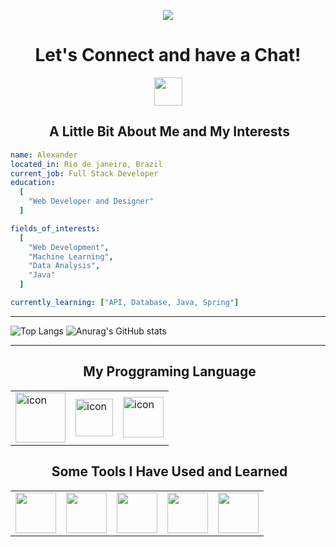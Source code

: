 <p align="center">
  <img src="https://capsule-render.vercel.app/api?type=waving&height=320&color=gradient&text=Hello%20Everyone%20&textBg=false&fontSize=90&fontColor=f2edf9&reversal=false"/>
</p>

<h1 align="center">
  Let's Connect and have a Chat!
</h1>

<p align="center">
    <a href="https://www.instagram.com/auti_code/?utm_source=qr&r=nametag" style="text-decoration: none;" target="_blank" >
        <img  height="45" src="https://cdn2.iconfinder.com/data/icons/social-icons-33/128/Instagram-256.png">
    </a>
</p>

<h2 align="center">  &nbsp;A Little Bit About Me and My Interests</h2>

```yaml
name: Alexander
located_in: Rio de janeiro, Brazil
current_job: Full Stack Developer
education:
  [
    "Web Developer and Designer"
  ]

fields_of_interests:
  [
    "Web Development",
    "Machine Learning",
    "Data Analysis",
    "Java"
  ]

currently_learning: ["API, Database, Java, Spring"]
```

----

![Top Langs](https://github-readme-stats.vercel.app/api/top-langs/?username=AlexanderRevoredo&layout=donut&theme=dark)
![Anurag's GitHub stats](https://github-readme-stats.vercel.app/api?username=AlexanderRevoredo&show_icons=true&theme=dark)


 
----
<h2 align="center"> &nbsp;My Proggraming Language </h2>

<div align="center">
  <table>
      <tr>
          <td>
              <img src="https://techstack-generator.vercel.app/js-icon.svg" alt="icon" width="80" height="80" />
          </td>
          <td>
              <img src="https://techstack-generator.vercel.app/python-icon.svg" alt="icon" width="60" height="60" />
          </td>
          <td>
              <img src="https://techstack-generator.vercel.app/java-icon.svg" alt="icon" width="65" height="65" />
          </td>
      </tr>
  </table>
</div>

<h2 align="center"> &nbsp;Some Tools I Have Used and Learned</h2>

<div align="center">
    <table>
        <tr>
            <td>
                <img src="https://skillicons.dev/icons?i=html" width="65">
            </td>
            <td>
                <img src="https://skillicons.dev/icons?i=css" width="65"> 
            </td>
            <td>
                <img src="https://skillicons.dev/icons?i=git" width="65">
            </td>
            <td>
                <img src="https://skillicons.dev/icons?i=vscode" width="65">
            </td>
            <td>
                <img src="https://skillicons.dev/icons?i=idea" width="65">
            </td>
        </tr>
    </table>
</div>
